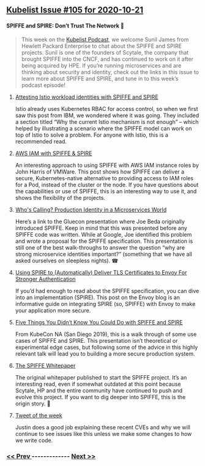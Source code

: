 ## [Kubelist Issue #105 for 2020-10-21](https://kubelist.com/issue/105)

#### SPIFFE and SPIRE: Don’t Trust The Network 🤞

> This week on the <a href="https://kubelist.com/podcast/">Kubelist Podcast</a>, we welcome Sunil James from Hewlett Packard Enterprise to chat about the SPIFFE and SPIRE projects. Sunil is one of the founders of Scytale, the company that brought SPIFFE into the CNCF, and has continued to work on it after being acquired by HPE. If you’re running microservices and are thinking about security and identity, check out the links in this issue to learn more about SPIFFE and SPIRE, and tune in to this week’s podcast episode!

1. [Attesting Istio workload identities with SPIFFE and SPIRE](https://developer.ibm.com/components/istio/articles/istio-identity-spiffe-spire/)

    Istio already uses Kubernetes RBAC for access control, so when we first saw this post from IBM, we wondered where it was going. They included a section titled “Why the current Istio mechanism is not enough” – which helped by illustrating a scenario where the SPIFFE model can work on top of Istio to solve a problem. For anyone with Istio, this is a recommended read.
1. [AWS IAM with SPIFFE & SPIRE](https://johnharris.io/2020/03/aws-iam-with-spiffe-spire/)

    An interesting approach to using SPIFFE with AWS IAM instance roles by John Harris of VMWare. This post shows how SPIFFE can deliver a secure, Kubernetes-native alternative to providing access to IAM roles for a Pod, instead of the cluster or the node. If you have questions about the capabilities or use of SPIFFE, this is an interesting way to use it, and shows the flexibility of the projects.
1. [Who's Calling? Production Identity in a Microservices World](http://slides.eightypercent.net/spiffe-intro/index.html#p1)

    Here’s a link to the Gluecon presentation where Joe Beda originally introduced SPIFFE. Keep in mind that this was presented before any SPIFFE code was written. While at Google, Joe identified this problem and wrote a proposal for the SPIFFE specification. This presentation is still one of the best walk-throughs to answer the question “why are strong microservice identities important?” (something that we have all asked ourselves on sleepless nights). ☎
1. [Using SPIRE to (Automatically) Deliver TLS Certificates to Envoy For Stronger Authentication](https://blog.envoyproxy.io/using-spire-to-automatically-deliver-tls-certificates-to-envoy-for-stronger-authentication-be5606ac9c75)

    If you’d had enough to read about the SPIFFE specification, you can dive into an implementation (SPIRE). This post on the Envoy blog is an informative guide on integrating SPIRE (so, SPIFFE) with Envoy to make your application more secure.
1. [Five Things You Didn’t Know You Could Do with SPIFFE and SPIRE](https://www.youtube.com/watch?v=5m6kjzdysBI)

    From KubeCon NA (San Diego 2019), this is a walk through of some use cases of SPIFFE and SPIRE. This presentation isn’t theoretical or experimental edge cases, but following some of the advice in this highly relevant talk will lead you to building a more secure production system.
1. [The SPIFFE Whitepaper](https://docs.google.com/document/d/1GjurNK2ROw4rXz-k-l68JtpGRkGj2fZcWqP6gksEriQ/edit#heading=h.pq1kki84bhak)

    The original whitepaper published to start the SPIFFE project. It’s an interesting read, even if somewhat outdated at this point because Scytale, HP and the entire community have continued to push and evolve this project. If you want to dig deeper into SPIFFE, this is the origin story. 📜
1. [Tweet of the week](https://twitter.com/justincormack/status/1318505386362753024)

    Justin does a good job explaining these recent CVEs and why we will continue to see issues like this unless we make some changes to how we write code.

### [ << Prev ](kubelist-104.md) ------------- [ Next >> ](kubelist-106.md)